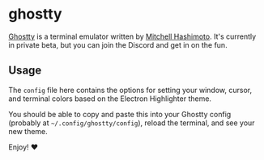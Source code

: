 # ghostty

[Ghostty](https://mitchellh.com/ghostty) is a terminal emulator written by [Mitchell Hashimoto](https://github.com/mitchellh). It's currently in private beta, but you can join the Discord and get in on the fun.

## Usage

The `config` file here contains the options for setting your window, cursor, and terminal colors based on the Electron Highlighter theme.

You should be able to copy and paste this into your Ghostty config (probably at `~/.config/ghostty/config`), reload the terminal, and see your new theme.

Enjoy! :heart:
